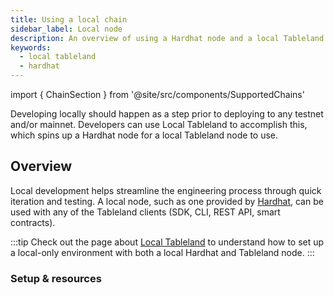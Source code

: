 ```yaml
---
title: Using a local chain
sidebar_label: Local node
description: An overview of using a Hardhat node and a local Tableland instance.
keywords:
  - local tableland
  - hardhat
---
```


import { ChainSection } from '@site/src/components/SupportedChains'

Developing locally should happen as a step prior to deploying to any testnet and/or mainnet. Developers can use Local Tableland to accomplish this, which spins up a Hardhat node for a local Tableland node to use.

## Overview

Local development helps streamline the engineering process through quick iteration and testing. A local node, such as one provided by [Hardhat](https://hardhat.org/), can be used with any of the Tableland clients (SDK, CLI, REST API, smart contracts).

:::tip
Check out the page about [Local Tableland](/quickstarts/local-tableland) to understand how to set up a local-only environment with both a local Hardhat and Tableland node.
:::

### Setup & resources

<ChainSection chainName='local-tableland' />
